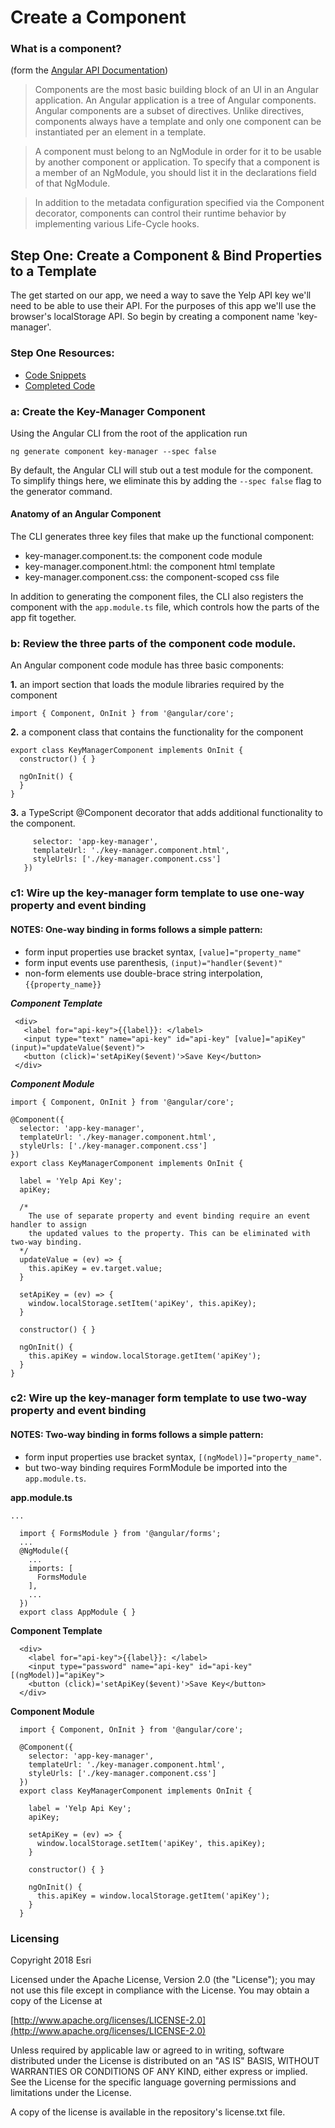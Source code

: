 # Create a Component

### What is a component? 
(form the [Angular API Documentation](https://angular.io/api/core/Component))

> Components are the most basic building block of an UI in an Angular application. An Angular application is a tree of Angular components. Angular components are a subset of directives. Unlike directives, components always have a template and only one component can be instantiated per an element in a template.

> A component must belong to an NgModule in order for it to be usable by another component or application. To specify that a component is a member of an NgModule, you should list it in the declarations field of that NgModule.

> In addition to the metadata configuration specified via the Component decorator, components can control their runtime behavior by implementing various Life-Cycle hooks.

## Step One: Create a Component & Bind Properties to a Template
The get started on our app, we need a way to save the Yelp API key we'll need to be able to use their API. For the 
purposes of this app we'll use the browser's localStorage API.  So begin by creating a component name 'key-manager'.

### Step One Resources:
* [Code Snippets](https://github.com/sean-olson-e/Rapid-Application-Development-using-Angular-CLI/tree/master/project_apps/1-creating-components/src/snippets/key-manager)
* [Completed Code](https://github.com/sean-olson-e/Rapid-Application-Development-using-Angular-CLI/tree/master/project_apps/2-importing-styles-using-built-in-directives/src/app)

### a: Create the Key-Manager Component
 Using 
the Angular CLI from the root of the application run  

```ng generate component key-manager --spec false```

By default, the Angular CLI will stub out a test module for the component. To simplify things here, we eliminate this by adding the ```--spec false``` flag to the generator command.

#### Anatomy of an Angular Component
The CLI generates three key files that make up the functional component:
* key-manager.component.ts: the component code module
* key-manager.component.html: the component html template
* key-manager.component.css: the component-scoped css file

In addition to generating the component files, the CLI also registers the component with the ```app.module.ts``` file, which controls how the parts of the app fit together.

### b: Review the three parts of the component code module.
An Angular component code module has three basic components:

**1.** an import section that loads the module libraries required by the component

```
import { Component, OnInit } from '@angular/core';
```

**2.** a component class that contains the functionality for the component
```
export class KeyManagerComponent implements OnInit {
  constructor() { }

  ngOnInit() {
  }
}
``` 

**3.** a TypeScript @Component decorator that adds additional functionality to the component.

```@Component({
     selector: 'app-key-manager',
     templateUrl: './key-manager.component.html',
     styleUrls: ['./key-manager.component.css']
   })

```      

### c1: Wire up the key-manager form template to use one-way property and event binding

#### NOTES: One-way binding in forms follows a simple pattern: 
* form input properties use bracket syntax, ```[value]="property_name"``` 
* form input events use parenthesis, ```(input)="handler($event)"```
* non-form elements use double-brace string interpolation, ```{{property_name}}```  


***Component Template***

```
 <div>
   <label for="api-key">{{label}}: </label>
   <input type="text" name="api-key" id="api-key" [value]="apiKey" (input)="updateValue($event)">
   <button (click)='setApiKey($event)'>Save Key</button>
 </div>
```

***Component Module***
```
import { Component, OnInit } from '@angular/core';

@Component({
  selector: 'app-key-manager',
  templateUrl: './key-manager.component.html',
  styleUrls: ['./key-manager.component.css']
})
export class KeyManagerComponent implements OnInit {

  label = 'Yelp Api Key';
  apiKey;

  /*
    The use of separate property and event binding require an event handler to assign
    the updated values to the property. This can be eliminated with two-way binding.
  */
  updateValue = (ev) => {
    this.apiKey = ev.target.value;
  }

  setApiKey = (ev) => {
    window.localStorage.setItem('apiKey', this.apiKey);
  }

  constructor() { }

  ngOnInit() {
    this.apiKey = window.localStorage.getItem('apiKey');
  }
}
```
 
### c2: Wire up the key-manager form template to use two-way property and event binding

#### NOTES: Two-way binding in forms follows a simple pattern: 
* form input properties use bracket syntax, ```[(ngModel)]="property_name"```. 
* but two-way binding requires FormModule be imported into the ```app.module.ts```.

**app.module.ts**
```
...

  import { FormsModule } from '@angular/forms';
  ...
  @NgModule({
    ...
    imports: [
      FormsModule
    ],
    ...
  })
  export class AppModule { }
``` 

**Component Template**
```
  <div>
    <label for="api-key">{{label}}: </label>
    <input type="password" name="api-key" id="api-key" [(ngModel)]="apiKey">
    <button (click)='setApiKey($event)'>Save Key</button>
  </div>
```

**Component Module**
```
  import { Component, OnInit } from '@angular/core';
  
  @Component({
    selector: 'app-key-manager',
    templateUrl: './key-manager.component.html',
    styleUrls: ['./key-manager.component.css']
  })
  export class KeyManagerComponent implements OnInit {
  
    label = 'Yelp Api Key';
    apiKey;
  
    setApiKey = (ev) => {
      window.localStorage.setItem('apiKey', this.apiKey);
    }
  
    constructor() { }
  
    ngOnInit() {
      this.apiKey = window.localStorage.getItem('apiKey');
    }
  }
```

### Licensing

Copyright 2018 Esri

Licensed under the Apache License, Version 2.0 (the "License"); you may not use this file except in compliance with the License. You may obtain a copy of the License at

[http://www.apache.org/licenses/LICENSE-2.0](http://www.apache.org/licenses/LICENSE-2.0)

Unless required by applicable law or agreed to in writing, software distributed under the License is distributed on an "AS IS" BASIS, WITHOUT WARRANTIES OR CONDITIONS OF ANY KIND, either express or implied. See the License for the specific language governing permissions and limitations under the License.

A copy of the license is available in the repository's license.txt file.

